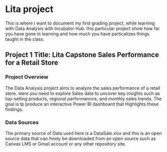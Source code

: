 # Lita project
This is where i want to document my first grading project, while learning with  Data Analysis with Incubator Hub. 
this particular project show how far you have gone in learning and how much you have particalizes things taught in the class.

## Project 1 Title: Lita Capstone Sales Performance for  a Retail Store

### Project Overview
The Data Analysis project aims to analyze the sales performance of a retail store.
were you need to explore Sales data to uncover key insights such as top-selling products, regional performannce, and monthly sales trends. The goal is tp produce an interactive Power BI dashboard that Highlights these findings. 

### Data Sources 
The primary source of Data used here is a DataSale.xlsx and this is an open source data that can freely be downloaded from an open source such as Canvas LMS or Gmail account or any other repository site.
